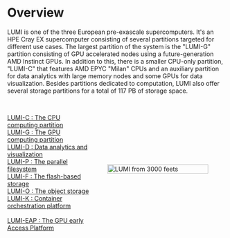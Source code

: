 

<style scoped>
.lumi-overview {
  display: flex; 
  flex-direction: row; 
  align-items: center;
}

.lumi-overview p {
  width: 45%;
}

.lumi-overview figure {
    width: 55%;
  }

@media (max-width: 740px) {
  .lumi-overview {
    flex-direction: column;
  }

  .lumi-overview p {
    width: 50%;
  }

  .lumi-overview figure {
    width: 50%;
  }
}
</style>

<!-- # LUMI Hardware -->
# Overview

[lumi-c]: ../computing/systems/lumic.md
[lumi-g]: ../computing/systems/lumig.md
[lumi-d]: ../computing/systems/lumid.md
[lumi-f]: ../storage/parallel/lumif.md
[lumi-p]: ../storage/parallel/lumip.md
[lumi-o]: ../storage/parallel/lumio.md
[eap]: ../eap/index.md

<!-- [LUMI-C : The CPU computing partition][lumi-c]

[LUMI-G : The GPU computing partition][lumi-g]

[LUMI-D : Data analytics and visualization on LUMI][lumi-d]

[LUMI-F : The flash-based storage of LUMI][lumi-f]

[LUMI-P : The parallel filesystem of LUMI][lumi-p]

[LUMI-O : The object storage][lumi-o]

<br /> 

[LUMI-EAP : The GPU early Access Platform LUMI][eap] 

-->

<!-- 
<div class="lumi-overview">
  <figure>
    <img 
      src="../../assets/images/lumi-snowflake.svg" 
      width="90%" 
      style="margin: 0 auto;"
      alt="LUMI from 3000 feets"
    >
  </figure>
</div> -->

<!-- <font size="-1">
</font> -->


LUMI is one of the three European pre-exascale supercomputers. It's an HPE Cray EX supercomputer consisting of several partitions targeted for different use cases. The largest partition of the system is the "LUMI-G" partition consisting of GPU accelerated nodes using a future-generation AMD Instinct GPUs. In addition to this, there is a smaller CPU-only partition, "LUMI-C" that features AMD EPYC "Milan" CPUs and an auxiliary partition for data analytics with large memory nodes and some GPUs for data 
visualization. Besides partitions dedicated to computation, LUMI also offer several storage partitions for a total of 117 PB of storage space.


<div class="lumi-overview">
  <p>
    <br>
    <a href="../../computing/systems/lumic">LUMI-C : The CPU computing partition</a><br>
    <a href="../../computing/systems/lumig">LUMI-G : The GPU computing partition</a><br>
    <a href="../../computing/systems/lumid">LUMI-D : Data analytics and visualization</a><br>
    <a href="../../storage/parallel/lumip">LUMI-P : The parallel filesystem</a><br>
    <a href="../../storage/parallel/lumif">LUMI-F : The flash-based storage</a><br>
    <a href="../../storage/object">LUMI-O : The object storage</a><br>
    <a href="../../computing/auxiliary/lumik">LUMI-K : Container orchestration platform</a><br>
    <!-- LUMI-O : The object storage
    <br />
    LUMI-K : Container orchestration platform
    <br /> -->
    <br />
    <a href="../../eap">LUMI-EAP : The GPU early Access Platform</a>
  
  </p>
    <figure>
    <img 
      src="../../assets/images/lumi-snowflake.svg" 
      width="100%" 
      style="margin: 0 auto;"
      alt="LUMI from 3000 feets"
    >
  </figure>  
</div>




